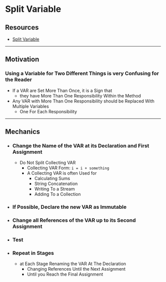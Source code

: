 # Split Variable


## Resources

- [Split Variable](https://memberservices.informit.com/my_account/webedition/9780135425664/html/splitvariable.html)


---
## Motivation

### Using a Variable for Two Different Things is very Confusing for the Reader
- If a VAR are Set More Than Once, it is a Sign that 
  - they have More Than One Responsibility Within the Method
- Any VAR with More Than One Responsibility should be Replaced With Multiple Variables
  - One For Each Responsibility


---
## Mechanics

- ### Change the Name of the VAR at its Declaration and First Assignment
  - Do Not Split Collecting VAR
    - Collecting VAR Form:  ``` i = i + something ``` 
    - A Collecting VAR is often Used for 
      - Calculating Sums
      - String Concatenation
      - Writing To a Stream
      - Adding To a Collection

- ### If Possible, Declare the new VAR as Immutable

- ### Change all References of the VAR up to its Second Assignment

- ### Test

- ### Repeat in Stages
  - at Each Stage Renaming the VAR At The Declaration
    - Changing References Until the Next Assignment
    - Until you Reach the Final Assignment 
